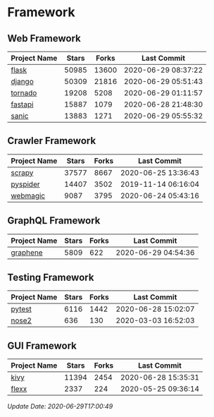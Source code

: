 # Framework

## Web Framework

| Project Name | Stars | Forks | Last Commit |
| ------------ | ----- | ----- | ----------- |
| [flask](https://github.com/pallets/flask) | 50985 | 13600 | 2020-06-29 08:37:22 |
| [django](https://github.com/django/django) | 50309 | 21816 | 2020-06-29 05:51:43 |
| [tornado](https://github.com/tornadoweb/tornado) | 19208 | 5208 | 2020-06-29 01:11:57 |
| [fastapi](https://github.com/tiangolo/fastapi) | 15887 | 1079 | 2020-06-28 21:48:30 |
| [sanic](https://github.com/huge-success/sanic) | 13883 | 1271 | 2020-06-29 05:55:32 |

## Crawler Framework

| Project Name | Stars | Forks | Last Commit |
| ------------ | ----- | ----- | ----------- |
| [scrapy](https://github.com/scrapy/scrapy) | 37577 | 8667 | 2020-06-25 13:36:43 |
| [pyspider](https://github.com/binux/pyspider) | 14407 | 3502 | 2019-11-14 06:16:04 |
| [webmagic](https://github.com/code4craft/webmagic) | 9087 | 3795 | 2020-06-24 05:43:16 |

## GraphQL Framework

| Project Name | Stars | Forks | Last Commit |
| ------------ | ----- | ----- | ----------- |
| [graphene](https://github.com/graphql-python/graphene) | 5809 | 622 | 2020-06-29 04:54:36 |

## Testing Framework

| Project Name | Stars | Forks | Last Commit |
| ------------ | ----- | ----- | ----------- |
| [pytest](https://github.com/pytest-dev/pytest) | 6116 | 1442 | 2020-06-28 15:02:07 |
| [nose2](https://github.com/nose-devs/nose2) | 636 | 130 | 2020-03-03 16:52:03 |

## GUI Framework

| Project Name | Stars | Forks | Last Commit |
| ------------ | ----- | ----- | ----------- |
| [kivy](https://github.com/kivy/kivy) | 11394 | 2454 | 2020-06-28 15:35:31 |
| [flexx](https://github.com/flexxui/flexx) | 2337 | 224 | 2020-05-25 09:36:14 |

*Update Date: 2020-06-29T17:00:49*